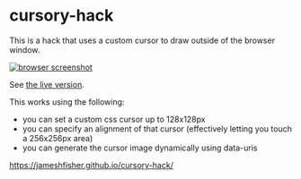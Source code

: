 # cursory-hack

This is a hack that uses a custom cursor to draw outside of the browser window.

[![browser screenshot](screenshot.png)](https://benjaminbenben.com/cursory-hack/)

See [the live version]((https://benjaminbenben.com/cursory-hack/)).

This works using the following:
* you can set a custom css cursor up to 128x128px
* you can specify an alignment of that cursor (effectively letting you touch a 256x256px area)
* you can generate the cursor image dynamically using data-uris


https://jameshfisher.github.io/cursory-hack/
